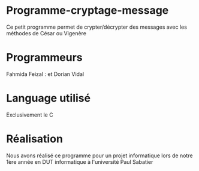# Programme-cryptage-message
Ce petit programme permet de crypter/décrypter des messages avec les méthodes de César ou Vigenère

# Programmeurs
Fahmida Feizal :  et Dorian Vidal

# Language utilisé
Exclusivement le C

# Réalisation
Nous avons réalisé ce programme pour un projet informatique lors de notre 1ère année en DUT informatique à l'université Paul Sabatier



